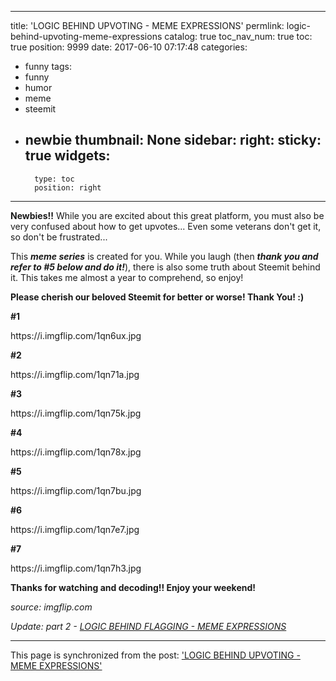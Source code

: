 
---
title: 'LOGIC BEHIND UPVOTING - MEME EXPRESSIONS'
permlink: logic-behind-upvoting-meme-expressions
catalog: true
toc_nav_num: true
toc: true
position: 9999
date: 2017-06-10 07:17:48
categories:
- funny
tags:
- funny
- humor
- meme
- steemit
- newbie
thumbnail: None
sidebar:
    right:
        sticky: true
widgets:
    -
        type: toc
        position: right
---


<html>
<p><strong>Newbies!!</strong> While you are excited about this great platform, you must also be very confused about how to get upvotes... Even some veterans don't get it, so don't be frustrated...&nbsp;</p>
<p>This <em><strong>meme series</strong></em> is created for you. While you laugh (then <em><strong>thank you and refer to #5 below and do it!</strong></em>), there is also some truth about Steemit behind it. This takes me almost a year to comprehend, so enjoy!&nbsp;</p>
<p><strong>Please cherish our beloved Steemit for better or worse! Thank You! :)</strong></p>
<p><strong>#1</strong></p>
<p>https://i.imgflip.com/1qn6ux.jpg</p>
<p><strong>#2</strong></p>
<p>https://i.imgflip.com/1qn71a.jpg</p>
<p><strong>#3</strong></p>
<p>https://i.imgflip.com/1qn75k.jpg</p>
<p><strong>#4</strong></p>
<p>https://i.imgflip.com/1qn78x.jpg</p>
<p><strong>#5</strong></p>
<p>https://i.imgflip.com/1qn7bu.jpg</p>
<p><strong>#6</strong></p>
<p>https://i.imgflip.com/1qn7e7.jpg</p>
<p><strong>#7</strong></p>
<p>https://i.imgflip.com/1qn7h3.jpg</p>
<p><strong>Thanks for watching and decoding!! Enjoy your weekend!</strong></p>
<p><em>source: imgflip.com</em></p>
<p><em>Update: part 2 - </em><a href="https://steemit.com/funny/@deanliu/logic-behind-flagging-meme-expressions"><em>LOGIC BEHIND FLAGGING - MEME EXPRESSIONS</em></a></p>
</html>

- - -

This page is synchronized from the post: ['LOGIC BEHIND UPVOTING - MEME EXPRESSIONS'](https://steemit.com/@deanliu/logic-behind-upvoting-meme-expressions)
